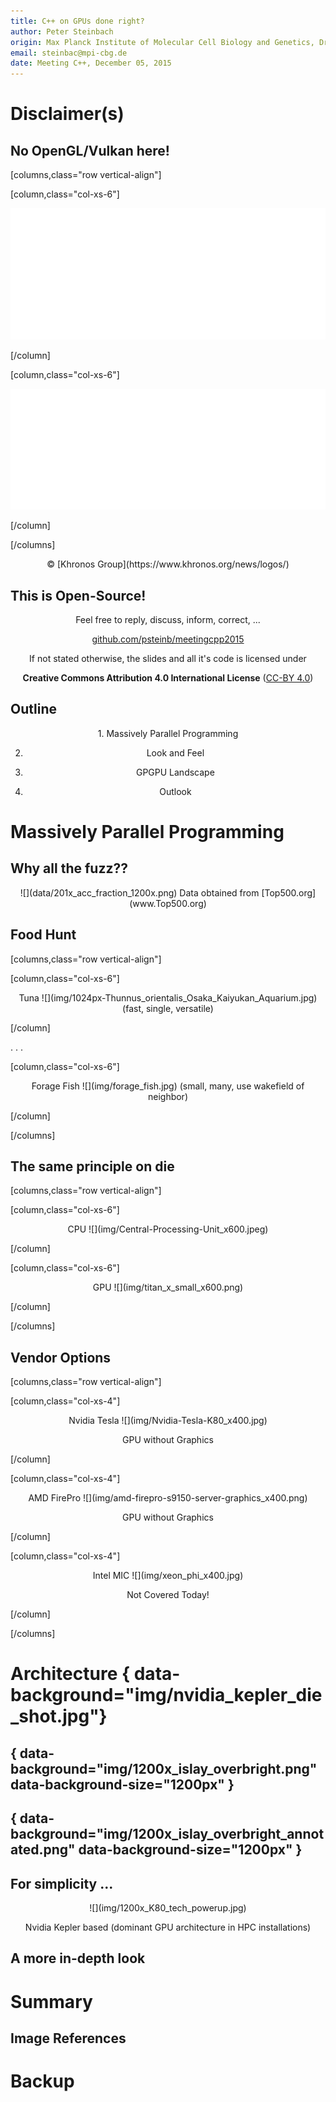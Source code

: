 ```yaml
---
title: C++ on GPUs done right?
author: Peter Steinbach
origin: Max Planck Institute of Molecular Cell Biology and Genetics, Dresden
email: steinbac@mpi-cbg.de
date: Meeting C++, December 05, 2015
---
```



# Disclaimer(s)



## No OpenGL/Vulkan here!

[columns,class="row vertical-align"]

[column,class="col-xs-6"]

![](img/OpenGL_Nov14/OpenGL_White_500px_Nov14.png)

[/column]

[column,class="col-xs-6"]

![](img/Vulkan_Mar15/Vulkan_White_500px_Mar15.png)

[/column]

[/columns]

<center>
&copy; [Khronos Group](https://www.khronos.org/news/logos/)
</center>

## This is Open-Source!

<center>
Feel free to reply, discuss, inform, correct, ...   

[github.com/psteinb/meetingcpp2015](https://github.com/psteinb/meetingcpp2015)

</center>

<center>
If not stated otherwise, the slides and all it's code is licensed under

__Creative Commons Attribution 4.0 International License__ ([CC-BY 4.0](http://creativecommons.org/licenses/by/4.0/))
</center>


## Outline

<center>
1. Massively Parallel Programming

2. Look and Feel

3. GPGPU Landscape

4. Outlook
</center>


# Massively Parallel Programming

## Why all the fuzz??

<center>
![](data/201x_acc_fraction_1200x.png)  
Data obtained from [Top500.org](www.Top500.org)
</center>

## Food Hunt

[columns,class="row vertical-align"]

[column,class="col-xs-6"]

<!-- https://commons.wikimedia.org/wiki/File:Thunnus_orientalis_(Osaka_Kaiyukan_Aquarium).jpg -->
<center>
Tuna  
![](img/1024px-Thunnus_orientalis_Osaka_Kaiyukan_Aquarium.jpg)  
(fast, single, versatile)
</center>

[/column]

. . .

[column,class="col-xs-6"]

<!-- TODO -->
<center>
Forage Fish  
![](img/forage_fish.jpg)
(small, many, use wakefield of neighbor)
</center>

[/column]

[/columns]



## The same principle on die

[columns,class="row vertical-align"]

[column,class="col-xs-6"]

<!-- TODO -->
<center>
CPU  
![](img/Central-Processing-Unit_x600.jpeg)
</center>

[/column]

[column,class="col-xs-6"]

<!-- TODO -->
<center>
GPU  
![](img/titan_x_small_x600.png)
</center>

[/column]

[/columns]


## Vendor Options

<!-- TODO: image origins -->
[columns,class="row vertical-align"]

[column,class="col-xs-4"]


<center>
Nvidia Tesla  
![](img/Nvidia-Tesla-K80_x400.jpg)

GPU without Graphics
</center>

[/column]

[column,class="col-xs-4"]

<center>
AMD FirePro  
![](img/amd-firepro-s9150-server-graphics_x400.png)

GPU without Graphics
</center>

[/column]

[column,class="col-xs-4"]

<center>
Intel MIC  
![](img/xeon_phi_x400.jpg)

Not Covered Today!
</center>

[/column]

[/columns]

<!-- http://www.theregister.co.uk/2012/05/18/inside_nvidia_kepler2_gk110_gpu_tesla/ -->
# Architecture { data-background="img/nvidia_kepler_die_shot.jpg"} 


## { data-background="img/1200x_islay_overbright.png" data-background-size="1200px" }


## { data-background="img/1200x_islay_overbright_annotated.png" data-background-size="1200px" }

## For simplicity ... 

<!-- http://www.techpowerup.com/img/14-11-17/58a.jpg -->
<center>
![](img/1200x_K80_tech_powerup.jpg)

Nvidia Kepler based
(dominant GPU architecture in HPC installations)
</center>


## A more in-depth look



# Summary

## Image References






# Backup
